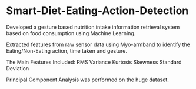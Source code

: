 # Smart-Diet-Eating-Action-Detection
Developed a gesture based nutrition intake information retrieval system based on food consumption using Machine Learning.


Extracted features from raw sensor data using Myo-armband to identify the Eating/Non-Eating action, time taken and gesture.

The Main Features Included:
  RMS
  Variance
  Kurtosis
  Skewness
  Standard Deviation
  
  
Principal Component Analysis was performed on the huge dataset.
